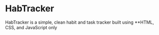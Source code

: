 # HabTracker
HabTracker is a simple, clean habit and task tracker built using **HTML, CSS, and JavaScript only
